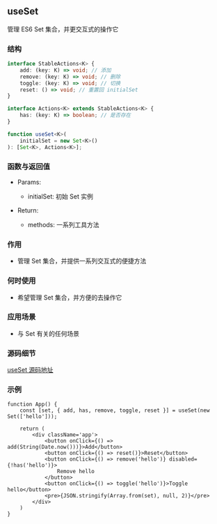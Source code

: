 ## useSet

管理 ES6 Set 集合，并更交互式的操作它

### 结构

```ts
interface StableActions<K> {
    add: (key: K) => void; // 添加
    remove: (key: K) => void; // 删除
    toggle: (key: K) => void; // 切换
    reset: () => void; // 重置回 initialSet
}

interface Actions<K> extends StableActions<K> {
    has: (key: K) => boolean; // 是否存在
}

function useSet<K>(
    initialSet = new Set<K>()
): [Set<K>, Actions<K>];
```

### 函数与返回值

- Params:

    - initialSet: 初始 Set 实例

- Return:

    - methods: 一系列工具方法

### 作用

- 管理 Set 集合，并提供一系列交互式的便捷方法

### 何时使用

- 希望管理 Set 集合，并方便的去操作它

### 应用场景

- 与 Set 有关的任何场景

### 源码细节

[useSet 源码地址](https://github.com/streamich/react-use/blob/master/src/useSet.ts)

### 示例

```tsx
function App() {
    const [set, { add, has, remove, toggle, reset }] = useSet(new Set(['hello']));

    return (
        <div className='app'>
            <button onClick={() => add(String(Date.now()))}>Add</button>
            <button onClick={() => reset()}>Reset</button>
            <button onClick={() => remove('hello')} disabled={!has('hello')}>
                Remove hello
            </button>
            <button onClick={() => toggle('hello')}>Toggle hello</button>
            <pre>{JSON.stringify(Array.from(set), null, 2)}</pre>
        </div>
    )
}
```
